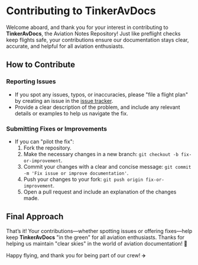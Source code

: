 # Contributing to TinkerAvDocs

Welcome aboard, and thank you for your interest in contributing to **TinkerAvDocs**, the Aviation Notes Repository! Just like preflight checks keep flights safe, your contributions ensure our documentation stays clear, accurate, and helpful for all aviation enthusiasts.

## How to Contribute

### Reporting Issues
- If you spot any issues, typos, or inaccuracies, please "file a flight plan" by creating an issue in the [issue tracker](https://github.com/tinkernerd/tinkeravdocs/issues).
- Provide a clear description of the problem, and include any relevant details or examples to help us navigate the fix.

### Submitting Fixes or Improvements
- If you can "pilot the fix":
  1. Fork the repository.
  2. Make the necessary changes in a new branch: `git checkout -b fix-or-improvement`.
  3. Commit your changes with a clear and concise message: `git commit -m 'Fix issue or improve documentation'`.
  4. Push your changes to your fork: `git push origin fix-or-improvement`.
  5. Open a pull request and include an explanation of the changes made.

## Final Approach

That’s it! Your contributions—whether spotting issues or offering fixes—help keep **TinkerAvDocs** "in the green" for all aviation enthusiasts. Thanks for helping us maintain "clear skies" in the world of aviation documentation! 🛫

Happy flying, and thank you for being part of our crew! ✈️
